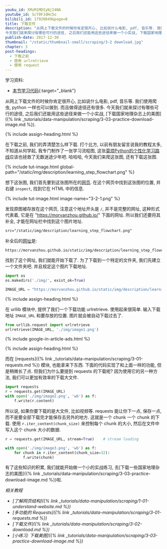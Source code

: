 ```yaml
---
youku_id: XMzM1MDIyNjI4NA
youtube_id: ScT0FJdHc5o
bilibili_id: 17920849&page=8
title: 下载文件
description: "从网上下载文件的时候你肯定很开心, 比如说什么电影, pdf, 音乐等. 我们使用爬虫, python 一样也可以做到. 而且做得途径还有很多.
今天我们就来探讨有哪些可行的途径, 之后我们还能用这些途径来做一个小实战, 下载国家地理杂志上的美图"
publish-date: 2017-12-30
thumbnail: "/static/thumbnail-small/scraping/3-2 download.jpg"
chapter: 3
post-headings:
  - 下载之前
  - 使用 urlretrieve
  - 使用 request
---
```


学习资料:
  * [本节学习代码](https://github.com/MorvanZhou/easy-scraping-tutorial/blob/master/notebook/3-2-download.ipynb){:target="_blank"}

从网上下载文件的时候你肯定很开心, 比如说什么电影, pdf, 音乐等. 我们使用爬虫, python 一样也可以做到. 而且做得途径还有很多.
今天我们就来探讨有哪些可行的途径, 之后我们还能用这些途径来做一个小实战, [下载国家地理杂志上的美图]({% link _tutorials/data-manipulation/scraping/3-03-practice-download-image.md %}).







{% include assign-heading.html %}

在下载之前, 我们的弄清楚怎么样下载. 打个比方, 以前有朋友留言说我的教程太多,
不知道从何学起, 我专门制作了一张学习流程图, 这张[莫烦Python的个性化学习路线](/learning-steps/)应该也拯救了无数迷途少年吧.
哈哈哈, 今天我们来爬这张图, 还有下载这张图.

{% include tut-image.html global-path="/static/img/description/learning_step_flowchart.png" %}

想下这张图, 我们首先要到这张图所在的[网页](/learning-steps/). 在这个网页中找到这张图的位置,
并右键 `inspect`, 找到它在 HTML 中的信息.

{% include tut-image.html image-name="3-2-1.png" %}

发现原图被存放在这个网页, 注意这个地址开头是 `/`, 并不是完整的网址, 这种形式代表着, 它是在
"https://morvanzhou.github.io/" 下面的网址. 所以我们还要将其补全, 才能在网址栏中找到这个图片地址.

```html
src="/static/img/description/learning_step_flowchart.png"
```

补全后的[网址](/static/img/description/learning_step_flowchart.png)是:

```
https://morvanzhou.github.io/static/img/description/learning_step_flowchart.png
```

找到了这个网址, 我们就能开始下载了. 为了下载到一个特定的文件夹, 我们先建立一个文件夹吧.
并且规定这个图片下载地址.

```python
import os
os.makedirs('./img/', exist_ok=True)

IMAGE_URL = "https://morvanzhou.github.io/static/img/description/learning_step_flowchart.png"
```





{% include assign-heading.html %}

在 urllib 模块中, 提供了我们一个下载功能 urlretrieve. 使用起来很简单.
输入下载地址 `IMAGE_URL` 和要存放的位置. 图片就会被自动下载过去了.

```python
from urllib.request import urlretrieve
urlretrieve(IMAGE_URL, './img/image1.png')
```

{% include google-in-article-ads.html %}







{% include assign-heading.html %}

而在 [requests]({% link _tutorials/data-manipulation/scraping/3-01-requests.md %}) 模块, 也能拿来下东西.
下面的代码实现了和上面一样的功能, 但是稍微长了点. 但我们为什么要提到 requests 的下载呢? 因为使用它的另一种方法, 我们可以更加有效率的下载大文件.

```python
import requests
r = requests.get(IMAGE_URL)
with open('./img/image2.png', 'wb') as f:
    f.write(r.content)
```

所以说, 如果你要下载的是大文件, 比如视频等. requests 能让你下一点, 保存一点, 而不是要全部下载完才能保存去另外的地方.
这就是一个 chunk 一个 chunk 的下载. 使用 `r.iter_content(chunk_size)` 来控制每个 chunk 的大小, 然后在文件中写入这个 chunk 大小的数据.


```python
r = requests.get(IMAGE_URL, stream=True)    # stream loading

with open('./img/image3.png', 'wb') as f:
    for chunk in r.iter_content(chunk_size=32):
        f.write(chunk)
```


有了这些知识的积累, 我们就能开始做一个小的实战练习, 去[下载一些国家地理杂志的美图]({% link _tutorials/data-manipulation/scraping/3-03-practice-download-image.md %})啦.


*相关教程*

* *[了解网页结构]({% link _tutorials/data-manipulation/scraping/1-01-understand-website.md %})*
* *[多功能的 Requests]({% link _tutorials/data-manipulation/scraping/3-01-requests.md %})*
* *[下载文件]({% link _tutorials/data-manipulation/scraping/3-02-download.md %})*
* *[小练习: 下载美图]({% link _tutorials/data-manipulation/scraping/3-03-practice-download-image.md %})*